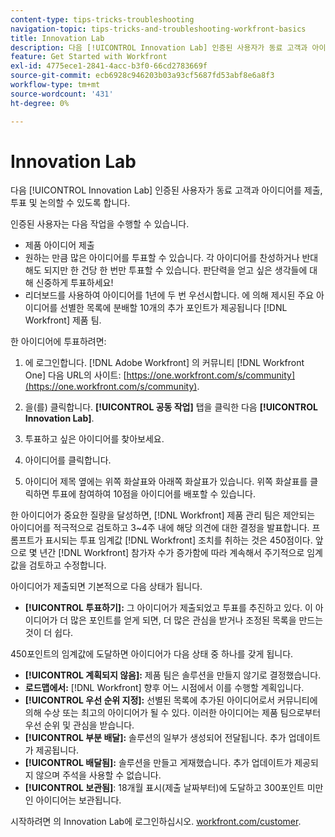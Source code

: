 ```yaml
---
content-type: tips-tricks-troubleshooting
navigation-topic: tips-tricks-and-troubleshooting-workfront-basics
title: Innovation Lab
description: 다음 [!UICONTROL Innovation Lab] 인증된 사용자가 동료 고객과 아이디어를 제출, 투표 및 논의할 수 있도록 합니다.
feature: Get Started with Workfront
exl-id: 4775ece1-2841-4acc-b3f0-66cd2783669f
source-git-commit: ecb6928c946203b03a93cf5687fd53abf8e6a8f3
workflow-type: tm+mt
source-wordcount: '431'
ht-degree: 0%

---
```


# Innovation Lab

다음 [!UICONTROL Innovation Lab] 인증된 사용자가 동료 고객과 아이디어를 제출, 투표 및 논의할 수 있도록 합니다.

인증된 사용자는 다음 작업을 수행할 수 있습니다.

* 제품 아이디어 제출
* 원하는 만큼 많은 아이디어를 투표할 수 있습니다. 각 아이디어를 찬성하거나 반대해도 되지만 한 건당 한 번만 투표할 수 있습니다. 판단력을 얻고 싶은 생각들에 대해 신중하게 투표하세요!
* 리더보드를 사용하여 아이디어를 1년에 두 번 우선시합니다. 에 의해 제시된 주요 아이디어를 선별한 목록에 분배할 10개의 추가 포인트가 제공됩니다 [!DNL Workfront] 제품 팀.

한 아이디어에 투표하려면:

1. 에 로그인합니다. [!DNL Adobe Workfront] 의 커뮤니티 [!DNL Workfront One] 다음 URL의 사이트:  [https://one.workfront.com/s/community](https://one.workfront.com/s/community).

1. 을(를) 클릭합니다. **[!UICONTROL 공동 작업]** 탭을 클릭한 다음 **[!UICONTROL Innovation Lab]**.

1. 투표하고 싶은 아이디어를 찾아보세요.
1. 아이디어를 클릭합니다.
1. 아이디어 제목 옆에는 위쪽 화살표와 아래쪽 화살표가 있습니다. 위쪽 화살표를 클릭하면 투표에 참여하여 10점을 아이디어를 배포할 수 있습니다.

한 아이디어가 중요한 질량을 달성하면, [!DNL Workfront] 제품 관리 팀은 제안되는 아이디어를 적극적으로 검토하고 3~4주 내에 해당 의견에 대한 결정을 발표합니다. 프롬프트가 표시되는 투표 임계값 [!DNL Workfront] 조치를 취하는 것은 450점이다. 앞으로 몇 년간 [!DNL Workfront] 참가자 수가 증가함에 따라 계속해서 주기적으로 임계값을 검토하고 수정합니다.

아이디어가 제출되면 기본적으로 다음 상태가 됩니다.

* **[!UICONTROL 투표하기]:** 그 아이디어가 제출되었고 투표를 추진하고 있다. 이 아이디어가 더 많은 포인트를 얻게 되면, 더 많은 관심을 받거나 조정된 목록을 만드는 것이 더 쉽다.

450포인트의 임계값에 도달하면 아이디어가 다음 상태 중 하나를 갖게 됩니다.

* **[!UICONTROL 계획되지 않음]:** 제품 팀은 솔루션을 만들지 않기로 결정했습니다.
* **로드맵에서:** [!DNL Workfront] 향후 어느 시점에서 이를 수행할 계획입니다.
* **[!UICONTROL 우선 순위 지정]:** 선별된 목록에 추가된 아이디어로서 커뮤니티에 의해 수상 또는 최고의 아이디어가 될 수 있다. 이러한 아이디어는 제품 팀으로부터 우선 순위 및 관심을 받습니다.
* **[!UICONTROL 부분 배달]:** 솔루션의 일부가 생성되어 전달됩니다. 추가 업데이트가 제공됩니다.
* **[!UICONTROL 배달됨]:** 솔루션을 만들고 게재했습니다. 추가 업데이트가 제공되지 않으며 주석을 사용할 수 없습니다.
* **[!UICONTROL 보관됨]**: 18개월 표시(제출 날짜부터)에 도달하고 300포인트 미만인 아이디어는 보관됩니다.

시작하려면 의 Innovation Lab에 로그인하십시오.  [workfront.com/customer](https://www.workfront.com/customer).
